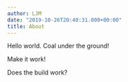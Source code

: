 ```yaml
---
author: LJM
date: "2019-10-26T20:40:31.000+00:00"
title: About
---
```

Hello world. Coal under the ground!

Make it work!

Does the build work?
